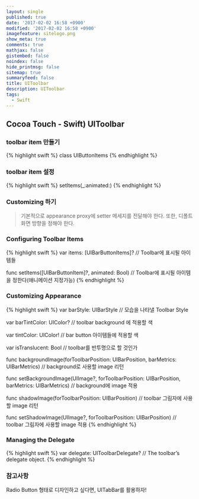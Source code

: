 ```yaml
---
layout: single
published: true
date: '2017-02-02 16:58 +0900'
modified: '2017-02-02 16:58 +0900'
imagefeature: sitelogo.png
show_meta: true
comments: true
mathjax: false
gistembed: false
noindex: false
hide_printmsg: false
sitemap: true
summaryfeed: false
title: UIToolbar
description: UIToolbar
tags:
  - Swift
---
```

## Cocoa Touch - Swift) UIToolbar

### toolbar item 만들기
{% highlight swift %}
class UIButtonItems
{% endhighlight %}

### toolbar item 설정
{% highlight swift %}
setItems(_:animated:)
{% endhighlight %}
	
### Customizing 하기
> 기본적으로 appearance proxy에 setter 메세지를 전달해야 한다.
> 또한, 디폴트 화면 방향을 정해야 한다.
    
### Configuring Toolbar Items
{% highlight swift %}
var items: [UIBarButtonItems]?
	// Toolbar에 표시될 아이템들

func setItems([UIBarButtonItem]?, animated: Bool)
	// Toolbar에 표시될 아이템을 정한다(애니메이션 지정가능)
{% endhighlight %}


### Customizing Appearance
{% highlight swift %}
var barStyle: UIBarStyle
	// 모습을 나타낼 Toolbar Style

var barTintColor: UIColor?
	// toolbar background 에 적용할 색

var tintColor: UIColor!
	// bar button 아이템들에 적용할 색

var isTranslucent: Bool
	// toolbar를 반투명으로 할 것인가

func backgroundImage(forToolbarPosition: UIBarPosition, barMetrics: UIBarMetrics)
	// background로 사용할 image 리턴

func setBackgroundImage(UIImage?, forToolbarPosition: UIBarPosition, barMetrics: UIBarMetrics)
	// background에 image 적용

func shadowImage(forToolbarPosition: UIBarPosition)
	// toolbar 그림자에 사용할 image 리턴

func setShadowImage(UIImage?, forToolbarPosition: UIBarPosition)
	// toolbar 그림자에 사용할 image 적용
{% endhighlight %}

		
### Managing the Delegate
{% highlight swift %}
var delegate: UIToolbarDelegate?
	// The toolbar’s delegate object.
{% endhighlight %}
	

### 참고사항
Radio Button 형태로 디자인하고 싶다면, UITabBar를 활용하자!
